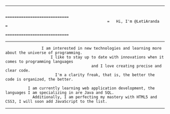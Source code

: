 ----------------------------------------------------------------------------------------------------------------------------------
                                                 ============================
                                                 =   Hi, I'm @LetiAranda    =
                                                 ============================
----------------------------------------------------------------------------------------------------------------------------------
                    I am interested in new technologies and learning more about the universe of programming. 
                        I like to stay up to date with innovations when it comes to programming languages ​​
                                          and I love creating precise and clear code. 
                          I'm a clarity freak, that is, the better the code is organized, the better.

              I am currently learning web application development, the languages ​​I am specializing in are Java and SQL. 
                Additionally, I am perfecting my mastery with HTML5 and CSS3, I will soon add JavaScript to the list.
----------------------------------------------------------------------------------------------------------------------------------
